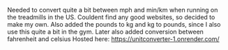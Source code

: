 Needed to convert quite a bit between mph and min/km when running on the treadmills in the US.
Couldent find any good websites, so decided to make my own.
Also added the pounds to kg and kg to pounds, since I also use this quite a bit in the gym.
Later also added conversion between fahrenheit and celsius
Hosted here:
https://unitconverter-1.onrender.com/

